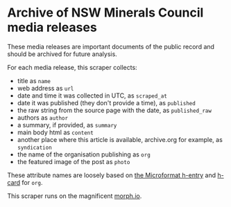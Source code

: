 # Archive of NSW Minerals Council media releases

These media releases are important documents of the public record and should be
archived for future analysis.

For each media release, this scraper collects:

* title as `name`
* web address as `url`
* date and time it was collected in UTC, as `scraped_at`
* date it was published (they don't provide a time), as `published`
* the raw string from the source page with the date, as `published_raw`
* authors as `author`
* a summary, if provided, as `summary`
* main body html as `content`
* another place where this article is available, archive.org for example, as `syndication`
* the name of the organisation publishing as `org`
* the featured image of the post as `photo`

These attribute names are loosely based on [the Microformat
h-entry](http://microformats.org/wiki/h-entry) and [h-card](http://microformats.org/wiki/h-card) for `org`.

This scraper runs on the magnificent [morph.io](https:/morph.io).
